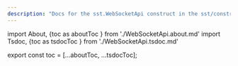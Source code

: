 ```yaml
---
description: "Docs for the sst.WebSocketApi construct in the sst/constructs package"
---
```


import About, {toc as aboutToc } from './WebSocketApi.about.md'
import Tsdoc, {toc as tsdocToc } from './WebSocketApi.tsdoc.md'

<About />
<Tsdoc />

export const toc = [...aboutToc, ...tsdocToc];
